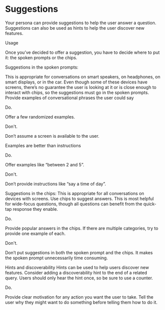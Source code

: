 # Suggestions

Your persona can provide suggestions to help the user answer a question.
Suggestions can also be used as hints to help the user discover new features.

Usage

Once you’ve decided to offer a suggestion, you have to decide where to put it:
the spoken prompts or the chips.

Suggestions in the spoken prompts:

This is appropriate for conversations on smart speakers, on headphones, on smart
displays, or in the car. Even though some of these devices have screens, there’s
no guarantee the user is looking at it or is close enough to interact with
chips, so the suggestions must go in the spoken prompts. Provide examples of
conversational phrases the user could say

Do.

Offer a few randomized examples.


Don't.

Don’t assume a screen is available to the user.

Examples are better than instructions

Do.

Offer examples like “between 2 and 5”.


Don't.

Don’t provide instructions like “say a time of day”.

Suggestions in the chips:
This is appropriate for all conversations on devices with screens.
Use chips to suggest answers.
This is most helpful for wide-focus questions, though all questions can benefit from the quick-tap response they enable.

Do.

Provide popular answers in the chips. If there are multiple categories, try to provide one example of each.


Don't.

Don’t put suggestions in both the spoken prompt and the chips. It makes the spoken prompt unnecessarily time consuming.

Hints and discoverability
Hints can be used to help users discover new features.
Consider adding a discoverability hint to the end of a related query. Users should only hear the hint once, so be sure to use a counter.

Do.

Provide clear motivation for any action you want the user to take. Tell the user why they might want to do something before telling them how to do it.
